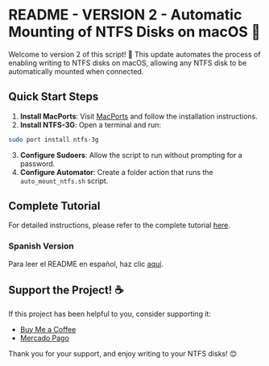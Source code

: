 # README - VERSION 2 - Automatic Mounting of NTFS Disks on macOS 🚀

Welcome to version 2 of this script! 🎉 This update automates the process of enabling writing to NTFS disks on macOS, allowing any NTFS disk to be automatically mounted when connected.

## Quick Start Steps

1. **Install MacPorts**: Visit [MacPorts](https://www.macports.org/) and follow the installation instructions.
2. **Install NTFS-3G**: Open a terminal and run:
```bash
sudo port install ntfs-3g
```
3. **Configure Sudoers**: Allow the script to run without prompting for a password.
4. **Configure Automator**: Create a folder action that runs the `auto_mount_ntfs.sh` script.

## Complete Tutorial

For detailed instructions, please refer to the complete tutorial [here](./tutorial.md).

### Spanish Version

Para leer el README en español, haz clic [aquí](README.es.md).

## Support the Project! ☕

If this project has been helpful to you, consider supporting it:
- [Buy Me a Coffee](http://buymeacoffee.com/chugeno)
- [Mercado Pago](http://link.mercadopago.com.ar/eugenioazurmendi)

Thank you for your support, and enjoy writing to your NTFS disks! 😊